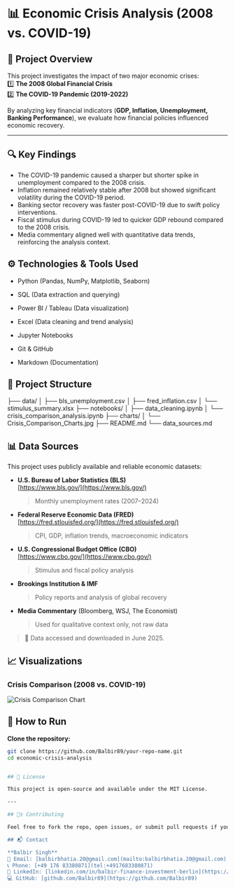 # 📊 Economic Crisis Analysis (2008 vs. COVID-19)  

## 📌 Project Overview  
This project investigates the impact of two major economic crises:  
1️⃣ **The 2008 Global Financial Crisis**  
2️⃣ **The COVID-19 Pandemic (2019-2022)**  

By analyzing key financial indicators (**GDP, Inflation, Unemployment, Banking Performance**), we evaluate how financial policies influenced economic recovery.  

---
## 🔍 Key Findings

- The COVID-19 pandemic caused a sharper but shorter spike in unemployment compared to the 2008 crisis.  
- Inflation remained relatively stable after 2008 but showed significant volatility during the COVID-19 period.  
- Banking sector recovery was faster post-COVID-19 due to swift policy interventions.  
- Fiscal stimulus during COVID-19 led to quicker GDP rebound compared to the 2008 crisis.  
- Media commentary aligned well with quantitative data trends, reinforcing the analysis context.


## ⚙️ Technologies & Tools Used

- Python (Pandas, NumPy, Matplotlib, Seaborn)

- SQL (Data extraction and querying)

- Power BI / Tableau (Data visualization)

- Excel (Data cleaning and trend analysis)

- Jupyter Notebooks

- Git & GitHub

- Markdown (Documentation)


## 📂 Project Structure  
├── data/
│ ├── bls_unemployment.csv
│ ├── fred_inflation.csv
│ └── stimulus_summary.xlsx
├── notebooks/
│ ├── data_cleaning.ipynb
│ └── crisis_comparison_analysis.ipynb
├── charts/
│ └── Crisis_Comparison_Charts.jpg
├── README.md
└── data_sources.md


## 📊 Data Sources

This project uses publicly available and reliable economic datasets:

- **U.S. Bureau of Labor Statistics (BLS)**  
  [https://www.bls.gov/](https://www.bls.gov/)  
  > Monthly unemployment rates (2007–2024)

- **Federal Reserve Economic Data (FRED)**  
  [https://fred.stlouisfed.org/](https://fred.stlouisfed.org/)  
  > CPI, GDP, inflation trends, macroeconomic indicators

- **U.S. Congressional Budget Office (CBO)**  
  [https://www.cbo.gov/](https://www.cbo.gov/)  
  > Stimulus and fiscal policy analysis

- **Brookings Institution & IMF**  
  > Policy reports and analysis of global recovery

- **Media Commentary** (Bloomberg, WSJ, The Economist)  
  > Used for qualitative context only, not raw data

> 📌 Data accessed and downloaded in June 2025.

## 📈 Visualizations

### Crisis Comparison (2008 vs. COVID-19)

![Crisis Comparison Chart](charts/Crisis_Comparison_Charts.jpg)

## 🚀 How to Run

**Clone the repository:**
   ```bash
   git clone https://github.com/Balbir89/your-repo-name.git
   cd economic-crisis-analysis


## 📄 License

This project is open-source and available under the MIT License.

---

## 🙋‍♀️ Contributing

Feel free to fork the repo, open issues, or submit pull requests if you'd like to expand the analysis (e.g., global comparison, more datasets).

## 📬 Contact

**Balbir Singh**  
📧 Email: [balbirbhatia.20@gmail.com](mailto:balbirbhatia.20@gmail.com)  
📞 Phone: [+49 176 83380871](tel:+4917683380871)  
🔗 LinkedIn: [linkedin.com/in/balbir-finance-investment-berlin](https://www.linkedin.com/in/balbir-finance-investment-berlin/)  
💻 GitHub: [github.com/Balbir89](https://github.com/Balbir89)

